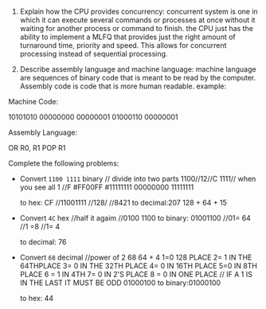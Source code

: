 <!-- Answers to the Short Answer Essay Questions go here -->

1. Explain how the CPU provides concurrency:
concurrent system is one in which it can execute several commands or processes at once without it waiting for another process or command to finish.   the CPU just has the ability to implement a MLFQ that provides just the right amount of turnaround time, priority and speed. This allows for concurrent processing instead of sequential processing.

2. Describe assembly language and machine language:
machine language are sequences of binary code that is meant to be read by the computer. Assembly code is code that is more human readable.
example:


Machine Code:

10101010 00000000 00000001
01000110 00000001


Assembly Language:

OR R0, R1
POP R1

Complete the following problems:

* Convert `1100 1111` binary // divide into two parts
         1100//12//C  1111// when you see all 1 //F
         #FF00FF
         #11111111 00000000 11111111

    to hex: CF
//11001111
 //128/    //8421 
    to decimal:207
    128 + 64 + 15


* Convert `4C` hex
//half it agaim
//0100 1100
    to binary: 01001100
//01= 64
//1 =8
//1= 4

    to decimal: 76


* Convert `68` decimal
//power of 2
68
64 + 4
1=0 128 PLACE
2= 1 IN THE 64THPLACE
3= 0 IN THE 32TH PLACE
4= 0 IN 16TH PLACE 
5=0 IN 8TH PLACE
6 = 1 IN 4TH
7= 0 IN 2'S PLACE
8 = 0 IN ONE PLACE
// IF A 1 IS IN THE LAST IT MUST BE ODD
01000100 
    to binary:01000100

    to hex: 44
